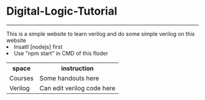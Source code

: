 # Digital-Logic-Tutorial
<HR>
This is a simple website to learn verilog and do some simple verilog on this website<BR>
<li>Insatll [nodejs]<https://nodejs.org/en/download/package-manager> first</li>
<li>Use "npm start" in CMD of this floder</li>
<table>
  <tr><th>space</th><th>instruction</th></tr>
  <tr><td>Courses</td><td>Some handouts here</td></tr>
  <tr><td>Verilog</td><td>Can edit verilog code here</td></tr>
</table>

